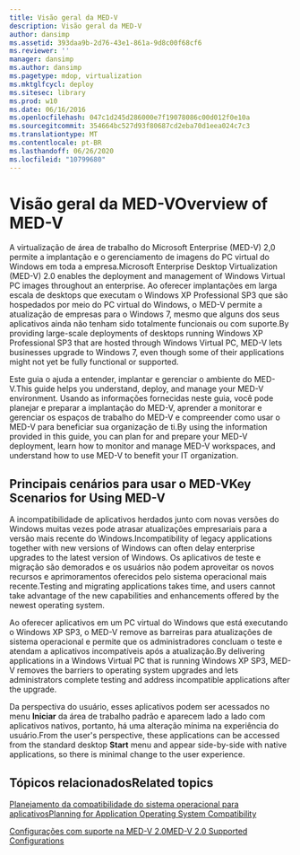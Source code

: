 ```yaml
---
title: Visão geral da MED-V
description: Visão geral da MED-V
author: dansimp
ms.assetid: 393daa9b-2d76-43e1-861a-9d8c00f68cf6
ms.reviewer: ''
manager: dansimp
ms.author: dansimp
ms.pagetype: mdop, virtualization
ms.mktglfcycl: deploy
ms.sitesec: library
ms.prod: w10
ms.date: 06/16/2016
ms.openlocfilehash: 047c1d245d286000e7f19078086c00d012f0e10a
ms.sourcegitcommit: 354664bc527d93f80687cd2eba70d1eea024c7c3
ms.translationtype: MT
ms.contentlocale: pt-BR
ms.lasthandoff: 06/26/2020
ms.locfileid: "10799680"
---
```

# <span data-ttu-id="250ec-103">Visão geral da MED-V</span><span class="sxs-lookup"><span data-stu-id="250ec-103">Overview of MED-V</span></span>


<span data-ttu-id="250ec-104">A virtualização de área de trabalho do Microsoft Enterprise (MED-V) 2,0 permite a implantação e o gerenciamento de imagens do PC virtual do Windows em toda a empresa.</span><span class="sxs-lookup"><span data-stu-id="250ec-104">Microsoft Enterprise Desktop Virtualization (MED-V) 2.0 enables the deployment and management of Windows Virtual PC images throughout an enterprise.</span></span> <span data-ttu-id="250ec-105">Ao oferecer implantações em larga escala de desktops que executam o Windows XP Professional SP3 que são hospedados por meio do PC virtual do Windows, o MED-V permite a atualização de empresas para o Windows 7, mesmo que alguns dos seus aplicativos ainda não tenham sido totalmente funcionais ou com suporte.</span><span class="sxs-lookup"><span data-stu-id="250ec-105">By providing large-scale deployments of desktops running Windows XP Professional SP3 that are hosted through Windows Virtual PC, MED-V lets businesses upgrade to Windows 7, even though some of their applications might not yet be fully functional or supported.</span></span>

<span data-ttu-id="250ec-106">Este guia o ajuda a entender, implantar e gerenciar o ambiente do MED-V.</span><span class="sxs-lookup"><span data-stu-id="250ec-106">This guide helps you understand, deploy, and manage your MED-V environment.</span></span> <span data-ttu-id="250ec-107">Usando as informações fornecidas neste guia, você pode planejar e preparar a implantação do MED-V, aprender a monitorar e gerenciar os espaços de trabalho do MED-V e compreender como usar o MED-V para beneficiar sua organização de ti.</span><span class="sxs-lookup"><span data-stu-id="250ec-107">By using the information provided in this guide, you can plan for and prepare your MED-V deployment, learn how to monitor and manage MED-V workspaces, and understand how to use MED-V to benefit your IT organization.</span></span>

## <span data-ttu-id="250ec-108">Principais cenários para usar o MED-V</span><span class="sxs-lookup"><span data-stu-id="250ec-108">Key Scenarios for Using MED-V</span></span>


<span data-ttu-id="250ec-109">A incompatibilidade de aplicativos herdados junto com novas versões do Windows muitas vezes pode atrasar atualizações empresariais para a versão mais recente do Windows.</span><span class="sxs-lookup"><span data-stu-id="250ec-109">Incompatibility of legacy applications together with new versions of Windows can often delay enterprise upgrades to the latest version of Windows.</span></span> <span data-ttu-id="250ec-110">Os aplicativos de teste e migração são demorados e os usuários não podem aproveitar os novos recursos e aprimoramentos oferecidos pelo sistema operacional mais recente.</span><span class="sxs-lookup"><span data-stu-id="250ec-110">Testing and migrating applications takes time, and users cannot take advantage of the new capabilities and enhancements offered by the newest operating system.</span></span>

<span data-ttu-id="250ec-111">Ao oferecer aplicativos em um PC virtual do Windows que está executando o Windows XP SP3, o MED-V remove as barreiras para atualizações de sistema operacional e permite que os administradores concluam o teste e atendam a aplicativos incompatíveis após a atualização.</span><span class="sxs-lookup"><span data-stu-id="250ec-111">By delivering applications in a Windows Virtual PC that is running Windows XP SP3, MED-V removes the barriers to operating system upgrades and lets administrators complete testing and address incompatible applications after the upgrade.</span></span>

<span data-ttu-id="250ec-112">Da perspectiva do usuário, esses aplicativos podem ser acessados no menu **Iniciar** da área de trabalho padrão e aparecem lado a lado com aplicativos nativos, portanto, há uma alteração mínima na experiência do usuário.</span><span class="sxs-lookup"><span data-stu-id="250ec-112">From the user's perspective, these applications can be accessed from the standard desktop **Start** menu and appear side-by-side with native applications, so there is minimal change to the user experience.</span></span>

## <span data-ttu-id="250ec-113">Tópicos relacionados</span><span class="sxs-lookup"><span data-stu-id="250ec-113">Related topics</span></span>


[<span data-ttu-id="250ec-114">Planejamento da compatibilidade do sistema operacional para aplicativos</span><span class="sxs-lookup"><span data-stu-id="250ec-114">Planning for Application Operating System Compatibility</span></span>](planning-for-application-operating-system-compatibility.md)

[<span data-ttu-id="250ec-115">Configurações com suporte na MED-V 2.0</span><span class="sxs-lookup"><span data-stu-id="250ec-115">MED-V 2.0 Supported Configurations</span></span>](med-v-20-supported-configurations.md)

 

 





